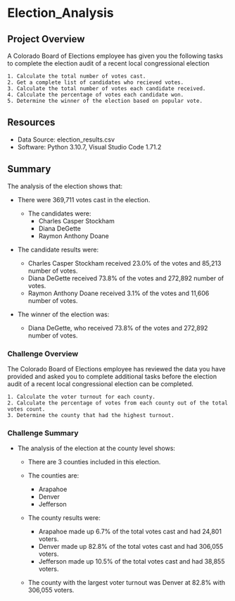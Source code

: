 # Election_Analysis


## Project Overview
A Colorado Board of Elections employee has given you the following tasks to complete the election audit of a recent local congressional election

	1. Calculate the total number of votes cast.
	2. Get a complete list of candidates who recieved votes.
	3. Calculate the total number of votes each candidate received.
	4. Calculate the percentage of votes each candidate won.
	5. Determine the winner of the election based on popular vote.

## Resources
- Data Source: election_results.csv
- Software: Python 3.10.7, Visual Studio Code 1.71.2

## Summary
The analysis of the election shows that:
- There were 369,711 votes cast in the election.
	- The candidates were:
		- Charles Casper Stockham
	  	- Diana DeGette
	  	- Raymon Anthony Doane

- The candidate results were:
	- Charles Casper Stockham received 23.0% of the votes and 85,213 number of votes.
	- Diana DeGette received 73.8% of the votes and 272,892 number of votes.
	- Raymon Anthony Doane received 3.1% of the votes and 11,606 number of votes.

- The winner of the election was:
	- Diana DeGette, who received 73.8% of the votes and 272,892 number of votes.

### Challenge Overview

The Colorado Board of Elections employee has reviewed the data you have provided and asked you to complete additional tasks before the election audit of a recent local congressional election can be completed.

	1. Calculate the voter turnout for each county.
	2. Calculate the percentage of votes from each county out of the total votes count.
	3. Determine the county that had the highest turnout. 

### Challenge Summary

- The analysis of the election at the county level shows:
	- There are 3 counties included in this election.
	- The counties are:
		- Arapahoe
		- Denver
		- Jefferson
		
	- The county results were:
		- Arapahoe made up 6.7% of the total votes cast and had 24,801 voters.
		- Denver made up 82.8% of the total votes cast and had 306,055 voters.
		- Jefferson made up 10.5% of the total votes cast and had 38,855 voters.
		
	- The county with the largest voter turnout was Denver at 82.8% with 306,055 voters.
